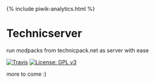 {% include piwik-analytics.html %}
# Technicserver
run modpacks from technicpack.net as server with ease

[![Travis](https://img.shields.io/travis/bennet0496/technicserver.svg?style=flat-square)](https://travis-ci.org/bennet0496/technicserver) [![License: GPL v3](https://img.shields.io/badge/License-GPL%20v3-blue.svg?style=flat-square)](https://www.gnu.org/licenses/gpl-3.0)


more to come :)
